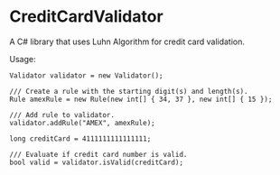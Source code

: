 # CreditCardValidator

A C# library that uses Luhn Algorithm for credit card validation.

Usage:

```
Validator validator = new Validator();
            
/// Create a rule with the starting digit(s) and length(s).
Rule amexRule = new Rule(new int[] { 34, 37 }, new int[] { 15 });
		
/// Add rule to validator.		
validator.addRule("AMEX", amexRule);

long creditCard = 4111111111111111;
	   
/// Evaluate if credit card number is valid.
bool valid = validator.isValid(creditCard);
```